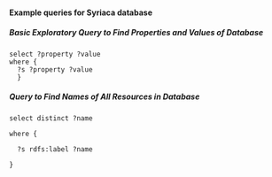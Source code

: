 #### Example queries for Syriaca database

##### Basic Exploratory Query to Find Properties and Values of Database

```
select ?property ?value
where {
  ?s ?property ?value
  }
```


##### Query to Find Names of All Resources in Database

`select distinct ?name`

`where {`

`  ?s rdfs:label ?name`

`}`
